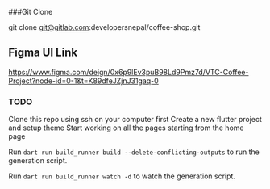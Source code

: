 ###Git Clone

git clone git@gitlab.com:developersnepal/coffee-shop.git

## Figma UI Link

https://www.figma.com/deign/0x6p9lEv3puB98Ld9Pmz7d/VTC-Coffee-Project?node-id=0-1&t=K89dfeJZjnJ31gaq-0

### TODO

Clone this repo using ssh on your computer first
Create a new flutter project and setup theme
Start working on all the pages starting from the home page

Run `dart run build_runner build --delete-conflicting-outputs` to run the generation script.

Run `dart run build_runner watch -d` to watch the generation script.
